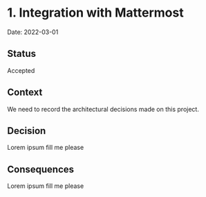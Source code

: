 # 1. Integration with Mattermost

Date: 2022-03-01

## Status

Accepted

## Context

We need to record the architectural decisions made on this project.

## Decision

Lorem ipsum fill me please

## Consequences

Lorem ipsum fill me please
